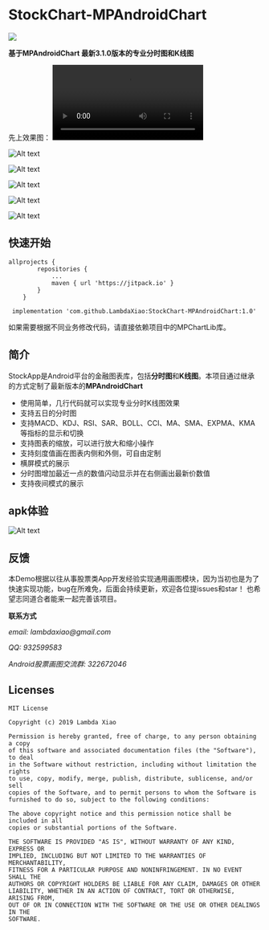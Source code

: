 # StockChart-MPAndroidChart

[![](https://jitpack.io/v/LambdaXiao/StockChart-MPAndroidChart.svg)](https://jitpack.io/#LambdaXiao/StockChart-MPAndroidChart)

**基于MPAndroidChart 最新3.1.0版本的专业分时图和K线图**

先上效果图：
<video controls="controls">
  <source type="video/mp4" src="https://github.com/LambdaXiao/StockChart-MPAndroidChart/blob/master/screenshot/record.mp4"></source>
</video>

![Alt text](https://github.com/LambdaXiao/StockChart-MPAndroidChart/blob/master/screenshot/oneday.jpg)

![Alt text](https://github.com/LambdaXiao/StockChart-MPAndroidChart/blob/master/screenshot/fiveday.jpg)

![Alt text](https://github.com/LambdaXiao/StockChart-MPAndroidChart/blob/master/screenshot/kline.jpg)

![Alt text](https://github.com/LambdaXiao/StockChart-MPAndroidChart/blob/master/screenshot/oneday-land.jpg)

![Alt text](https://github.com/LambdaXiao/StockChart-MPAndroidChart/blob/master/screenshot/kline-land.jpg)
## 快速开始
```
allprojects {
		repositories {
			...
			maven { url 'https://jitpack.io' }
		}
	}
```
```
 implementation 'com.github.LambdaXiao:StockChart-MPAndroidChart:1.0'
```
如果需要根据不同业务修改代码，请直接依赖项目中的MPChartLib库。


## 简介

StockApp是Android平台的金融图表库，包括**分时图**和**K线图**。本项目通过继承的方式定制了最新版本的**MPAndroidChart**

- 使用简单，几行代码就可以实现专业分时K线图效果
- 支持五日的分时图
- 支持MACD、KDJ、RSI、SAR、BOLL、CCI、MA、SMA、EXPMA、KMA等指标的显示和切换
- 支持图表的缩放，可以进行放大和缩小操作
- 支持刻度值画在图表内侧和外侧，可自由定制
- 横屏模式的展示
- 分时图增加最近一点的数值闪动显示并在右侧画出最新价数值
- 支持夜间模式的展示

## apk体验

   ![Alt text](https://github.com/LambdaXiao/StockChart-MPAndroidChart/blob/master/screenshot/stockChart.png)

## 反馈

本Demo根据以往从事股票类App开发经验实现通用画图模块，因为当初也是为了快速实现功能，bug在所难免，后面会持续更新，欢迎各位提issues和star！
也希望志同道合者能来一起完善该项目。

**联系方式**

_email: lambdaxiao@gmail.com_

_QQ: 932599583_

_Android股票画图交流群: 322672046_

## Licenses

```
MIT License

Copyright (c) 2019 Lambda Xiao

Permission is hereby granted, free of charge, to any person obtaining a copy
of this software and associated documentation files (the "Software"), to deal
in the Software without restriction, including without limitation the rights
to use, copy, modify, merge, publish, distribute, sublicense, and/or sell
copies of the Software, and to permit persons to whom the Software is
furnished to do so, subject to the following conditions:

The above copyright notice and this permission notice shall be included in all
copies or substantial portions of the Software.

THE SOFTWARE IS PROVIDED "AS IS", WITHOUT WARRANTY OF ANY KIND, EXPRESS OR
IMPLIED, INCLUDING BUT NOT LIMITED TO THE WARRANTIES OF MERCHANTABILITY,
FITNESS FOR A PARTICULAR PURPOSE AND NONINFRINGEMENT. IN NO EVENT SHALL THE
AUTHORS OR COPYRIGHT HOLDERS BE LIABLE FOR ANY CLAIM, DAMAGES OR OTHER
LIABILITY, WHETHER IN AN ACTION OF CONTRACT, TORT OR OTHERWISE, ARISING FROM,
OUT OF OR IN CONNECTION WITH THE SOFTWARE OR THE USE OR OTHER DEALINGS IN THE
SOFTWARE.
```

